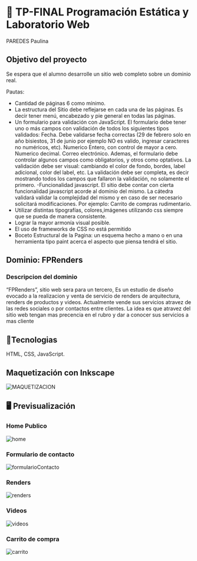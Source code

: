 # 🤖 TP-FINAL Programación Estática y Laboratorio Web

 PAREDES Paulina 

## Objetivo del proyecto

Se espera que el alumno desarrolle un sitio web completo sobre un dominio real.

Pautas:

- Cantidad de páginas 6 como mínimo.
- La estructura del Sitio debe reflejarse en cada una de las páginas. Es decir tener menú, encabezado y pie general en todas las páginas.
- Un formulario para validación con JavaScript. El formulario debe tener uno o más campos con validación de todos los siguientes tipos validados:
Fecha. Debe validarse fecha correctas (29 de febrero solo en año bisiestos, 31 de junio por ejemplo NO es valido, ingresar caracteres no numéricos, etc).
Numerico Entero, con control de mayor a cero.
Numerico decimal.
Correo electrónico.
Ademas, el formulario debe controlar algunos campos como obligatorios, y otros como optativos.
La validación debe ser visual: cambiando el color de fondo, bordes, label adicional, color del label, etc. La validación debe ser completa, es decir mostrando todos los campos que fallaron la validación, no solamente el primero.
-Funcionalidad javascript. El sitio debe contar con cierta funcionalidad javascript acorde al dominio del mismo. La cátedra validará validar la complejidad del mismo y en caso de ser necesario solicitará modificaciones. Por ejemplo:
Carrito de compras rudimentario.
- Utilizar distintas tipografías, colores,imágenes utilizando css siempre que se pueda de manera consistente.
- Lograr la mayor armonía visual posible.
- El uso de frameworks de CSS no está permitido
- Boceto Estructural de la Pagina: un esquema hecho a mano o en una herramienta tipo paint acerca el aspecto que piensa tendrá el sitio.

## Dominio: FPRenders

### Descripcion del dominio

“FPRenders”, sitio web sera para un tercero, Es un estudio de diseño evocado a la realizacion y venta de servicio de renders de arquitectura, renders de productos y videos.
Actualmente vende sus servicios atravez de las redes sociales o por contactos 
entre clientes.
La idea es que atravez del sitio web tengan mas precencia en el rubro y dar 
a conocer sus servicios a mas cliente


## 🚀Tecnologias

HTML, CSS, JavaScript.

##  Maquetización con Inkscape
![MAQUETIZACION](https://github.com/user-attachments/assets/949360c3-4bc3-49de-b196-1cf8cd1a1c61)

## 🖥️ Previsualización

### Home Publico
![home](https://github.com/user-attachments/assets/f9c4390e-56d3-4fcd-aca0-3c1115a3dfaf)

### Formulario de contacto
![formularioContacto](https://github.com/user-attachments/assets/97439c33-e44c-4c77-a107-ec608f06a084)

### Renders
![renders](https://github.com/user-attachments/assets/86e8fe4c-9db2-461c-9225-c77a2114f058)

### Videos
![videos](https://github.com/user-attachments/assets/ecfa18e0-8b87-4cf6-8e27-ef2899e0bdc9)

### Carrito de compra
![carrito](https://github.com/user-attachments/assets/390be3fd-67ec-47a3-ad2b-ef895906b6df)


